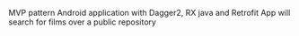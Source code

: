 MVP pattern Android application with Dagger2, RX java and Retrofit
App will search for films over a public repository
